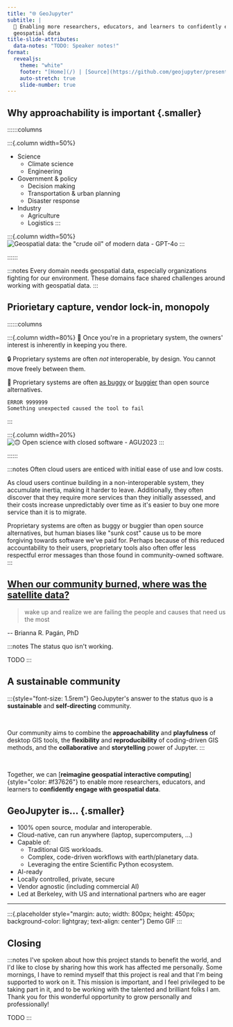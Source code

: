 ```yaml
---
title: "🌐 GeoJupyter"
subtitle: |
  💪 Enabling more researchers, educators, and learners to confidently engage with
  geospatial data
title-slide-attributes:
  data-notes: "TODO: Speaker notes!"
format:
  revealjs:
    theme: "white"
    footer: "[Home](/) | [Source](https://github.com/geojupyter/presentation-debrief)"
    auto-stretch: true 
    slide-number: true
---
```


## Why approachability is important {.smaller}

::::::columns

:::{.column width=50%}
* Science
    * Climate science
    * Engineering
* Government & policy
    * Decision making
    * Transportation & urban planning
    * Disaster response
* Industry
    * Agriculture
    * Logistics
:::

:::{.column width=50%}
![Geospatial data: the "crude oil" of modern data - GPT-4o](/assets/geospatial-data-as-crude-oil.png)
:::

::::::


:::notes
Every domain needs geospatial data, especially organizations fighting for our
environment.
These domains face shared challenges around working with geospatial data.
:::


## Priorietary capture, vendor lock-in, monopoly


::::::columns

:::{.column width=80%}
:stop_sign: Once you're in a proprietary system, the owners' interest is inherently in
keeping you there.

:lock: Proprietary systems are often _not_ interoperable, by design.
You cannot move freely between them.

:bug: Proprietary systems are often
[as buggy](https://www.reddit.com/r/ArcGIS/comments/1dp7308/i_feel_like_esri_releases_buggy_af_updates/)
or
[buggier](https://www.google.com/search?q=esri+error+999999)
than open source alternatives.

```text
ERROR 9999999
Something unexpected caused the tool to fail
```
:::

:::{.column width=20%}
![:upside_down_face: Open science with closed software - AGU2023](/assets/open-science-with-arcgis.png)
:::

::::::

:::notes
Often cloud users are enticed with initial ease of use and low costs.

As cloud users continue building in a non-interoperable system, they accumulate inertia,
making it harder to leave.
Additionally, they often discover that they require more services than they initially
assessed, and their costs increase unpredictably over time as it's easier to buy one
more service than it is to migrate.

Proprietary systems are often as buggy or buggier than open source alternatives, but
human biases like "sunk cost" cause us to be more forgiving towards software we've paid
for.
Perhaps because of this reduced accountability to their users, proprietary tools also
often offer less respectful error messages than those found in community-owned software.
:::


## [When our community burned, where was the satellite data?](https://www.linkedin.com/pulse/when-our-community-burned-where-satellite-information-pag%C3%A1n-phd-8rxwf/?trackingId=goJI9VniOZAI3RGuoPXysA%3D%3D)

>wake up and realize we are failing the people and causes that need us the most

-- Brianna R. Pagán, PhD

:::notes
The status quo isn't working.

TODO
:::


## A sustainable community

:::{style="font-size: 1.5rem"}
GeoJupyter's answer to the status quo is a **sustainable** and **self-directing** community.

<br/>

Our community aims to combine the **approachability** and **playfulness** of desktop GIS tools, the
**flexibility** and **reproducibility** of coding-driven GIS methods, and the
**collaborative** and **storytelling** power of Jupyter.
:::

<br/>

Together, we can
[**reimagine geospatial interactive computing**]{style="color: #f37626"}
to enable more researchers, educators, and learners to **confidently engage with
geospatial data**.


## GeoJupyter is... {.smaller}

* 100% open source, modular and interoperable.
* Cloud-native, can run anywhere (laptop, supercomputers, …)
* Capable of:
    * Traditional GIS workloads.
    * Complex, code-driven workflows with earth/planetary data.
    * Leveraging the entire Scientific Python ecosystem.
* AI-ready
* Locally controlled, private, secure
* Vendor agnostic (including commercial AI)
* Led at Berkeley, with US and international partners who are eager


---

:::{.placeholder style="margin: auto; width: 800px; height: 450px; background-color: lightgray; text-align: center"}
Demo GIF
:::


## Closing

:::notes
I've spoken about how this project stands to benefit the world, and I'd like to close by sharing how this work has affected me personally.
Some mornings, I have to remind myself that this project is real and that I'm being supported to work on it.
This mission is important, and I feel privileged to be taking part in it, and to be working with the talented and brilliant folks I am.
Thank you for this wonderful opportunity to grow personally and professionally!

TODO
:::

